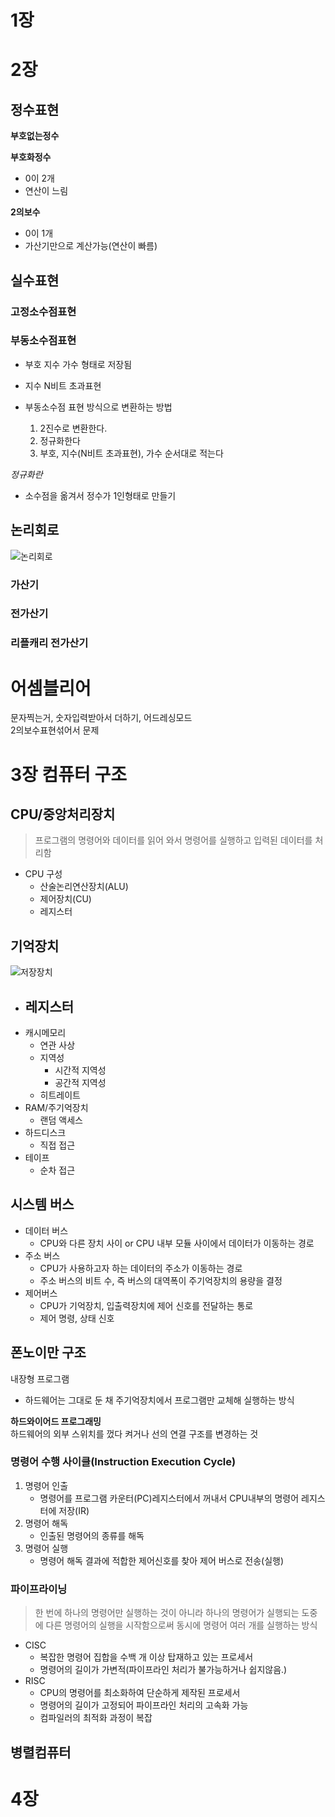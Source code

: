 # 1장 

# 2장 

## 정수표현 

**부호없는정수**

**부호화정수** 
- 0이 2개
- 연산이 느림 

**2의보수** 
- 0이 1개
- 가산기만으로 계산가능(연산이 빠름) 

## 실수표현 

### 고정소수점표현 

### 부동소수점표현 

- 부호 지수 가수 형태로 저장됨 

- 지수 N비트 초과표현 

- 부동소수점 표현 방식으로 변환하는 방법 

    1. 2진수로 변환한다. 
    2. 정규화한다 
    3. 부호, 지수(N비트 초과표현), 가수 순서대로 적는다 

*정규화란*
- 소수점을 옮겨서 정수가 1인형태로 만들기 

## 논리회로

![논리회로](https://user-images.githubusercontent.com/113990279/233937970-20064e41-9026-49d3-b288-209ecb94f151.png)

### 가산기
### 전가산기
### 리플캐리 전가산기

# 어셈블리어
문자찍는거, 숫자입력받아서 더하기, 어드레싱모드   
2의보수표현섞어서 문제

# 3장 컴퓨터 구조
## CPU/중앙처리장치
> 프로그램의 명령어와 데이터를 읽어 와서 명령어를 실행하고 입력된 데이터를 처리함

- CPU 구성
    - 산술논리연산장치(ALU)
    - 제어장치(CU)
    - 레지스터

## 기억장치
![저장장치](https://user-images.githubusercontent.com/113990279/233938131-fca998a1-7183-4289-a924-332b20a3f2d8.png)

- 레지스터
    - 
- 캐시메모리
    - 연관 사상
    - 지역성
        - 시간적 지역성
        - 공간적 지역성
    - 히트레이트
- RAM/주기억장치
    - 랜덤 액세스
- 하드디스크
    - 직접 접근
- 테이프
    - 순차 접근

## 시스템 버스
- 데이터 버스
    - CPU와 다른 장치 사이 or CPU 내부 모듈 사이에서 데이터가 이동하는 경로
- 주소 버스
    - CPU가 사용하고자 하는 데이터의 주소가 이동하는 경로
    - 주소 버스의 비트 수, 즉 버스의 대역폭이 주기억장치의 용량을 결정
- 제어버스
    - CPU가 기억장치, 입출력장치에 제어 신호를 전달하는 통로
    - 제어 명령, 상태 신호

## 폰노이만 구조
내장형 프로그램
- 하드웨어는 그대로 둔 채 주기억장치에서 프로그램만 교체해 실행하는 방식

**하드와이어드 프로그래밍**   
하드웨어의 외부 스위치를 껐다 켜거나 선의 연결 구조를 변경하는 것

### 명령어 수행 사이클(Instruction Execution Cycle)
1. 명령어 인출
    - 명령어를 프로그램 카운터(PC)레지스터에서 꺼내서 CPU내부의 명령어 레지스터에 저장(IR)
2. 명령어 해독
    - 인출된 명령어의 종류를 해독
3. 명령어 실행
    - 명령어 해독 결과에 적합한 제어신호를 찾아 제어 버스로 전송(실행)

### 파이프라이닝
> 한 번에 하나의 명령어만 실행하는 것이 아니라 하나의 명령어가 실행되는 도중에 다른 명령어의 실행을 시작함으로써 동시에 명령어 여러 개를 실행하는 방식

- CISC
    - 복잡한 명령어 집합을 수백 개 이상 탑재하고 있는 프로세서
    - 명령어의 길이가 가변적(파이프라인 처리가 불가능하거나 쉽지않음.)
- RISC
    - CPU의 명령어를 최소화하여 단순하게 제작된 프로세서
    - 명령어의 길이가 고정되어 파이프라인 처리의 고속화 가능
    - 컴파일러의 최적화 과정이 복잡

## 병렬컴퓨터

##


# 4장 